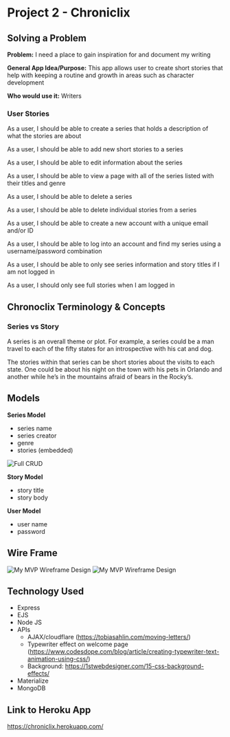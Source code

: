 # Project 2 - Chroniclix 

## Solving a Problem

**Problem:** I need a place to gain inspiration for and document my writing 

**General App Idea/Purpose:** This app allows user to create short stories that help with keeping a routine and growth in areas such as character development

**Who would use it:** Writers

### User Stories 

As a user, I should be able to create a series that holds a description of what the stories are about 

As a user, I should be able to add new short stories to a series 

As a user, I should be able to edit information about the series

As a user, I should be able to view a page with all of the series listed with their titles and genre

As a user, I should be able to delete a series

As a user, I should be able to delete individual stories from a series

As a user, I should be able to create a new account with a unique email and/or ID

As a user, I should be able to log into an account and find my series using a username/password combination

As a user, I should be able to only see series information and story titles if I am not logged in

As a user, I should only see full stories when I am logged in

## Chronoclix Terminology & Concepts

### Series vs Story

A series is an overall theme or plot. For example, a series could be a man travel to each of the fifty states for an introspective with his cat and dog. 

The stories within that series can be short stories about the visits to each state. One could be about his night on the town with his pets in Orlando and another while he’s in the mountains afraid of bears in the Rocky’s. 

## Models 

**Series Model**
- series name
- series creator 
- genre
- stories (embedded)

![Full CRUD](https://i.imgur.com/gfEFzEG.jpg)

**Story Model**
- story title
- story body

**User Model**
- user name
- password

## Wire Frame

![My MVP Wireframe Design](https://i.imgur.com/qK1uQWS.jpg)
![My MVP Wireframe Design](https://i.imgur.com/HHAmGlj.jpg)

## Technology Used

* Express
* EJS
* Node JS
* APIs
  * AJAX/cloudflare (https://tobiasahlin.com/moving-letters/)
  * Typewriter effect on welcome page (https://www.codesdope.com/blog/article/creating-typewriter-text-animation-using-css/)
  * Background: https://1stwebdesigner.com/15-css-background-effects/
* Materialize 
* MongoDB

## Link to Heroku App

https://chroniclix.herokuapp.com/

